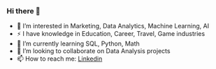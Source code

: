 ### Hi there 👋

- 👀 I’m interested in Marketing, Data Analytics, Machine Learning, AI
- ⚡ I have knowledge in Education, Career, Travel, Game industries
- 🌱 I’m currently learning SQL, Python, Math
- 👯 I’m looking to collaborate on Data Analysis projects
- 📫 How to reach me: [Linkedin](https://www.linkedin.com/in/qu%E1%BB%B3nh-cao-865344159)
